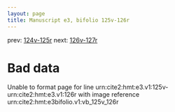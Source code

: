 ```yaml
---
layout: page
title: Manuscript e3, bifolio 125v-126r
---
```


prev: [124v-125r](../124v-125r/) next: [126v-127r](../126v-127r/)

# Bad data

Unable to format page for line urn:cite2:hmt:e3.v1:125v-urn:cite2:hmt:e3.v1:126r with image reference urn:cite2:hmt:e3bifolio.v1:vb_125v_126r
